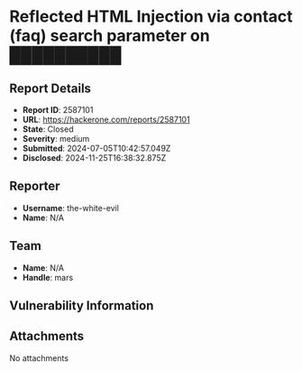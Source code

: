 # Reflected HTML Injection via contact (faq) search parameter on ██████████

## Report Details
- **Report ID**: 2587101
- **URL**: https://hackerone.com/reports/2587101
- **State**: Closed
- **Severity**: medium
- **Submitted**: 2024-07-05T10:42:57.049Z
- **Disclosed**: 2024-11-25T16:38:32.875Z

## Reporter
- **Username**: the-white-evil
- **Name**: N/A

## Team
- **Name**: N/A
- **Handle**: mars

## Vulnerability Information


## Attachments
No attachments
